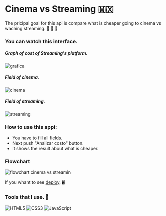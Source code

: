 # Cinema vs Streaming :mexico:

The pricipal goal for this api is compare what is cheaper going to cinema vs waching streaming. :money_with_wings: :money_with_wings: :money_with_wings:

### You can watch this interface. 

##### Graph of cost of Streaming's platform.
  ![grafica](https://i.imgur.com/vxBBK72.png)
##### Field of cinema. 
  ![cinema](https://i.imgur.com/OWu7ZZH.png)
##### Field of streaming.
  ![streaming](https://i.imgur.com/PqtmuZg.png)

### How to use this appi:

- You have to fill all fields.
- Next push "Analizar costo" button.
- It shows the result about what is cheaper.

### Flowchart 
![flowchart cinema vs streamin](https://i.imgur.com/KGNdcz6.png)

If you whant to see [deploy](https://marcogeofis.github.io/miniAPI_Peliculas/). :desktop_computer:

### Tools that I use. :toolbox:

![HTML5](https://img.shields.io/badge/-HTML5-000000?style=flat&logo=html5)
![CSS3](https://img.shields.io/badge/-CSS3-%231572B6?style=flat-square&logo=css3)
![JavaScript](https://img.shields.io/badge/-JavaScript-000000?style=flat&logo=javascript)


